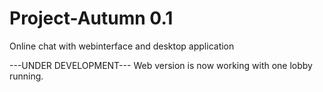 # Project-Autumn 0.1
Online chat with webinterface and desktop application

---UNDER DEVELOPMENT---
Web version is now working with one lobby running.
